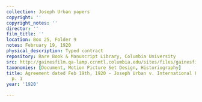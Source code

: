 ```yaml
---
collection: Joseph Urban papers
copyright: ''
copyright_notes: ''
director: ''
film_title: ''
location: Box 25, Folder 9
notes: February 19, 1920
physical_description: Typed contract
repository: Rare Book & Manuscript Library, Columbia University
src: http://gainesfilm.qa-lamp.ccnmtl.columbia.edu/sites/files/gainesfilm/images/1000102059.jpg
taxonomies: [Document, Motion Picture Set Design, Historiography]
title: Agreement dated Feb 19th, 1920 - Joseph Urban v. International Film Services,
  p. 1
year: '1920'

---
```

